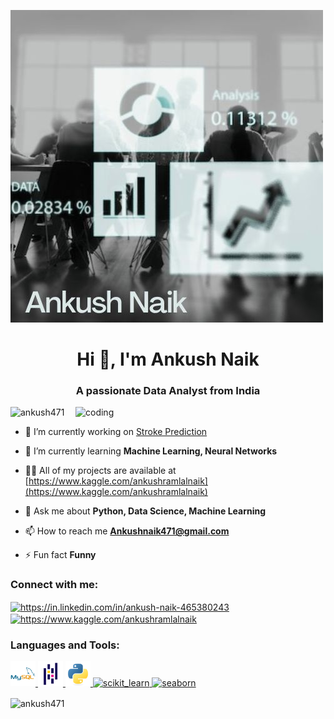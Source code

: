 ![logo](https://github.com/Ankush471/Ankush471/blob/main/cop1.jpg)
<h1 align="center">Hi 👋, I'm Ankush Naik</h1>
<h3 align="center">A passionate Data Analyst from India</h3>

<img align="right" alt="coding" width="400" src="https://datasciencedegree.wisconsin.edu/wp-content/uploads/2020/10/ds-featured-image.png">

<p align="left"> <img src="https://komarev.com/ghpvc/?username=ankush471&label=Profile%20views&color=0e75b6&style=flat" alt="ankush471" /> </p>

- 🔭 I’m currently working on [Stroke Prediction](https://www.kaggle.com/code/ankushramlalnaik/stroke-prediction-2022)

- 🌱 I’m currently learning **Machine Learning, Neural Networks**

- 👨‍💻 All of my projects are available at [https://www.kaggle.com/ankushramlalnaik](https://www.kaggle.com/ankushramlalnaik)

- 💬 Ask me about **Python, Data Science, Machine Learning**

- 📫 How to reach me **Ankushnaik471@gmail.com**

- ⚡ Fun fact **Funny**

<h3 align="left">Connect with me:</h3>
<p align="left">
<a href="https://linkedin.com/in/https://in.linkedin.com/in/ankush-naik-465380243" target="blank"><img align="center" src="https://raw.githubusercontent.com/rahuldkjain/github-profile-readme-generator/master/src/images/icons/Social/linked-in-alt.svg" alt="https://in.linkedin.com/in/ankush-naik-465380243" height="30" width="40" /></a>
<a href="https://kaggle.com/https://www.kaggle.com/ankushramlalnaik" target="blank"><img align="center" src="https://raw.githubusercontent.com/rahuldkjain/github-profile-readme-generator/master/src/images/icons/Social/kaggle.svg" alt="https://www.kaggle.com/ankushramlalnaik" height="30" width="40" /></a>
</p>

<h3 align="left">Languages and Tools:</h3>
<p align="left"> <a href="https://www.mysql.com/" target="_blank" rel="noreferrer"> <img src="https://raw.githubusercontent.com/devicons/devicon/master/icons/mysql/mysql-original-wordmark.svg" alt="mysql" width="40" height="40"/> </a> <a href="https://pandas.pydata.org/" target="_blank" rel="noreferrer"> <img src="https://raw.githubusercontent.com/devicons/devicon/2ae2a900d2f041da66e950e4d48052658d850630/icons/pandas/pandas-original.svg" alt="pandas" width="40" height="40"/> </a> <a href="https://www.python.org" target="_blank" rel="noreferrer"> <img src="https://raw.githubusercontent.com/devicons/devicon/master/icons/python/python-original.svg" alt="python" width="40" height="40"/> </a> <a href="https://scikit-learn.org/" target="_blank" rel="noreferrer"> <img src="https://upload.wikimedia.org/wikipedia/commons/0/05/Scikit_learn_logo_small.svg" alt="scikit_learn" width="40" height="40"/> </a> <a href="https://seaborn.pydata.org/" target="_blank" rel="noreferrer"> <img src="https://seaborn.pydata.org/_images/logo-mark-lightbg.svg" alt="seaborn" width="40" height="40"/> </a> </p>

<p><img align="center" src="https://github-readme-stats.vercel.app/api/top-langs?username=ankush471&show_icons=true&locale=en&layout=compact" alt="ankush471" /></p>

